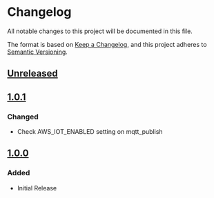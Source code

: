 # Changelog
All notable changes to this project will be documented in this file.

The format is based on [Keep a Changelog](https://keepachangelog.com/en/1.0.0/),
and this project adheres to [Semantic Versioning](https://semver.org/spec/v2.0.0.html).

## [Unreleased]

## [1.0.1]
### Changed
- Check AWS_IOT_ENABLED setting on mqtt_publish

## [1.0.0]
### Added
- Initial Release

[Unreleased]: https://github.com/anexia/django-aws-iot/compare/v1.0.0...HEAD
[1.0.1]: https://pypi.org/project/django-aws-iot/1.0.1/
[1.0.0]: https://pypi.org/project/django-aws-iot/1.0.0/